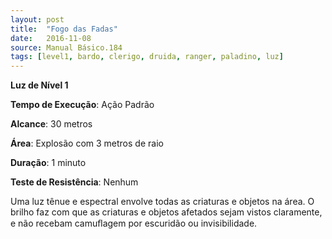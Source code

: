 ```yaml
---
layout: post
title:  "Fogo das Fadas"
date:   2016-11-08
source: Manual Básico.184
tags: [level1, bardo, clerigo, druida, ranger, paladino, luz]
---
```


**Luz de Nível 1**

**Tempo de Execução**: Ação Padrão

**Alcance**: 30 metros

**Área**: Explosão com 3 metros de raio

**Duração**: 1 minuto

**Teste de Resistência**: Nenhum

Uma luz tênue e espectral envolve todas as criaturas e objetos na área. O brilho faz com que as criaturas e objetos afetados
sejam vistos claramente, e não recebam camuﬂagem por escuridão ou invisibilidade.